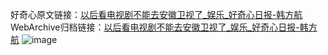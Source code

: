 好奇心原文链接：[以后看电视剧不能去安徽卫视了_娱乐_好奇心日报-韩方航](https://www.qdaily.com/articles/8416.html)
WebArchive归档链接：[以后看电视剧不能去安徽卫视了_娱乐_好奇心日报-韩方航](http://web.archive.org/web/20190623152759/https://www.qdaily.com/articles/8416.html)
![image](http://ww3.sinaimg.cn/large/007d5XDpgy1g3vd35zgsyj30u02o2e81)